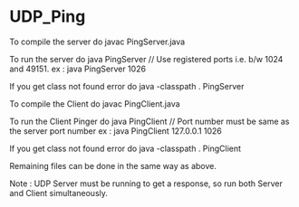 # UDP_Ping

To compile the server do 
javac PingServer.java

To run the server do 
java PingServer <port number>   // Use registered ports i.e. b/w 1024 and 49151.
ex : java PingServer 1026
  
If you get class not found error do
java -classpath . PingServer <port number>
  
  

To compile the Client do 
javac PingClient.java

To run the Client Pinger do 
java PingClient <Host Name> <port number>    // Port number must be same as the server port number
ex : java PingClient 127.0.0.1 1026
  
If you get class not found error do
java -classpath . PingClient <Host Name> <port number>


Remaining files can be done in the same way as above.
  
Note : UDP Server must be running to get a response, so run both Server and Client simultaneously.
